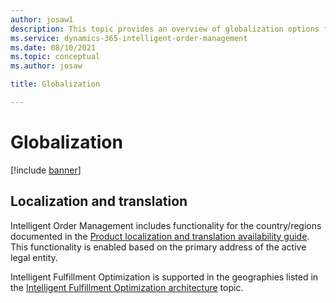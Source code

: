 ```yaml
---
author: josaw1
description: This topic provides an overview of globalization options for Dynamics 365 Intelligent Order Management.
ms.service: dynamics-365-intelligent-order-management
ms.date: 08/10/2021
ms.topic: conceptual
ms.author: josaw

title: Globalization

---
```



# Globalization

[!include [banner](includes/banner.md)]


## Localization and translation
Intelligent Order Management includes functionality for the country/regions documented in the [Product localization and translation availability guide](https://aka.ms/dynamics_365_international_availability_deck). This functionality is enabled based on the primary address of the active legal entity.

Intelligent Fulfillment Optimization is supported in the geographies listed in the [Intelligent Fulfillment Optimization architecture](ifo-arch.md) topic.

